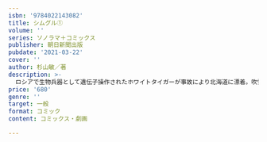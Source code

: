 ```yaml
---
isbn: '9784022143082'
title: シムグル①
volume: ''
series: ソノラマ＋コミックス
publisher: 朝日新聞出版
pubdate: '2021-03-22'
cover: ''
author: 杉山敏／著
description: >-
  ロシアで生物兵器として遺伝子操作されたホワイトタイガーが事故により北海道に漂着。吹雪で孤立した小さな町に、恐るべき殺りくの嵐が吹き荒れる!!　戦慄のアニマルパニックホラー開幕!!
price: '680'
genre: ''
target: 一般
format: コミック
content: コミックス・劇画

---
```

